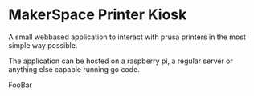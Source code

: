 # MakerSpace Printer Kiosk

A small webbased application to interact with prusa printers in the most simple way possible.

The application can be hosted on a raspberry pi, a regular server or anything else capable running go code.

FooBar